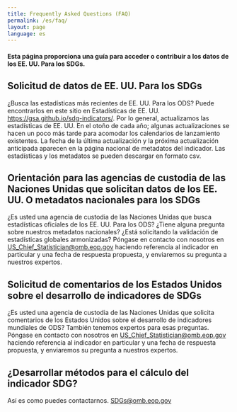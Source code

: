 ```yaml
---
title: Frequently Asked Questions (FAQ)
permalink: /es/faq/
layout: page
language: es
---
```


<h4>Esta página proporciona una guía para acceder o contribuir a los datos de los EE. UU. Para los SDGs.</h4>

## Solicitud de datos de EE. UU. Para los SDGs
<p>
¿Busca las estadísticas más recientes de EE. UU. Para los ODS? Puede encontrarlos en este sitio en Estadísticas de EE. UU. <a href="https://gsa.github.io/sdg-indicators/">https://gsa.github.io/sdg-indicators/</a>. Por lo general, actualizamos las estadísticas de EE. UU. En el otoño de cada año; algunas actualizaciones se hacen un poco más tarde para acomodar los calendarios de lanzamiento existentes. La fecha de la última actualización y la próxima actualización anticipada aparecen en la página nacional de metadatos del indicador. Las estadísticas y los metadatos se pueden descargar en formato csv.
</p>

## Orientación para las agencias de custodia de las Naciones Unidas que solicitan datos de los EE. UU. O metadatos nacionales para los SDGs
<p>
¿Es usted una agencia de custodia de las Naciones Unidas que busca estadísticas oficiales de los EE. UU. Para los ODS? ¿Tiene alguna pregunta sobre nuestros metadatos nacionales? ¿Está solicitando la validación de estadísticas globales armonizadas? Póngase en contacto con nosotros en <a href="mailto:US_Chief_Statistician@omb.eop.gov?subject=Validation%20for%20harmoninzed%20global%20statistics&body=Indicator%20Number%0A%0AProposed%20response date">US_Chief_Statistician@omb.eop.gov</a> haciendo referencia al indicador en particular y una fecha de respuesta propuesta, y enviaremos su pregunta a nuestros expertos.
</p>

## Solicitud de comentarios de los Estados Unidos sobre el desarrollo de indicadores de SDGs
<p>
¿Es usted una agencia de custodia de las Naciones Unidas que solicita comentarios de los Estados Unidos sobre el desarrollo de indicadores mundiales de ODS? También tenemos expertos para esas preguntas. Póngase en contacto con nosotros en <a href="mailto:US_Chief_Statistician@omb.eop.gov?subject=Development%20comments%20on%20Indicator%20No.%20&body=Indicator%20Number%0A%0AProposed%20response date">US_Chief_Statistician@omb.eop.gov</a> haciendo referencia al indicador en particular y una fecha de respuesta propuesta, y enviaremos su pregunta a nuestros expertos.
</p>

## ¿Desarrollar métodos para el cálculo del indicador SDG?
<p>Así es como puedes contactarnos. <a href="mailto:SDGs@omb.eop.gov">SDGs@omb.eop.gov</a></p>

<!-- DO NOT REMOVE ANYTHING BELOW THIS LINE -->
<script type='text/javascript'>
document.addEventListener("DOMContentLoaded", function () {
  $('#main-content h2').addClass('roleHeader');
 	$('#main-content h2').attr({
 	  'tabindex': 0,
 	  'role': 'button'
 	});
 	$('.roleHeader').click(function () {
 	  $(this).nextUntil('h2').stop(true, true).slideToggle();
	 }).nextUntil('h2').hide();
	 $('.roleHeader').keypress(function (e) {
 	  if (e.which == 13) { // Enter key pressed
			   $(this).trigger('click');
		  }
	 });
})
 </script>
